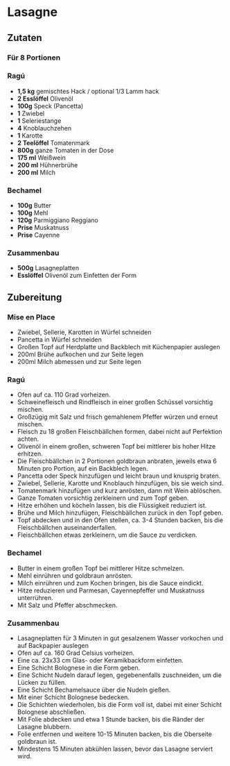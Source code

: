 # Lasagne


## Zutaten

### Für 8 Portionen

### Ragú

- **1,5 kg** gemischtes Hack / optional 1/3 Lamm hack
- **2 Esslöffel** Olivenöl
- **100g** Speck (Pancetta)
- **1** Zwiebel
- **1** Seleriestange
- **4** Knoblauchzehen
- **1** Karotte
- **2 Teelöffel** Tomatenmark
- **800g** ganze Tomaten in der Dose
- **175 ml** Weißwein
- **200 ml** Hühnerbrühe
- **200 ml** Milch

### Bechamel

- **100g** Butter
- **100g** Mehl
- **120g** Parmiggiano Reggiano
- **Prise** Muskatnuss
- **Prise** Cayenne

### Zusammenbau

- **500g** Lasagneplatten
- **Esslöffel** Olivenöl zum Einfetten der Form


## Zubereitung

### Mise en Place

- Zwiebel, Sellerie, Karotten in Würfel schneiden
- Pancetta in Würfel schneiden
- Großen Topf auf Herdplatte und Backblech mit Küchenpapier auslegen
- 200ml Brühe aufkochen und zur Seite legen
- 200ml Milch abmessen und zur Seite legen

### Ragú

- Ofen auf ca. 110 Grad vorheizen.
- Schweinefleisch und Rindfleisch in einer großen Schüssel vorsichtig mischen.
- Großzügig mit Salz und frisch gemahlenem Pfeffer würzen und erneut mischen.
- Fleisch zu 18 großen Fleischbällchen formen, dabei nicht auf Perfektion achten.
- Olivenöl in einem großen, schweren Topf bei mittlerer bis hoher Hitze erhitzen.
- Die Fleischbällchen in 2 Portionen goldbraun anbraten, jeweils etwa 6 Minuten pro Portion, auf ein Backblech legen.
- Pancetta oder Speck hinzufügen und leicht braun und knusprig braten.
- Zwiebel, Sellerie, Karotte und Knoblauch hinzufügen, bis sie weich sind.
- Tomatenmark hinzufügen und kurz anrösten, dann mit Wein ablöschen.
- Ganze Tomaten vorsichtig zerkleinern und zum Topf geben.
- Hitze erhöhen und köcheln lassen, bis die Flüssigkeit reduziert ist.
- Brühe und Milch hinzufügen, Fleischbällchen zurück in den Topf geben.
- Topf abdecken und in den Ofen stellen, ca. 3-4 Stunden backen, bis die Fleischbällchen auseinanderfallen.
- Fleischbällchen etwas zerkleinern, um die Sauce zu verdicken.

### Bechamel

- Butter in einem großen Topf bei mittlerer Hitze schmelzen.
- Mehl einrühren und goldbraun anrösten.
- Milch einrühren und zum Kochen bringen, bis die Sauce eindickt.
- Hitze reduzieren und Parmesan, Cayennepfeffer und Muskatnuss unterrühren.
- Mit Salz und Pfeffer abschmecken.

### Zusammenbau

- Lasagneplatten für 3 Minuten in gut gesalzenem Wasser vorkochen und auf Backpapier auslegen
- Ofen auf ca. 160 Grad Celsius vorheizen.
- Eine ca. 23x33 cm Glas- oder Keramikbackform einfetten.
- Eine Schicht Bolognese in die Form geben.
- Eine Schicht Nudeln darauf legen, gegebenenfalls zuschneiden, um die Lücken zu füllen.
- Eine Schicht Bechamelsauce über die Nudeln gießen.
- Mit einer Schicht Bolognese bedecken.
- Die Schichten wiederholen, bis die Form voll ist, dabei mit einer Schicht Bolognese abschließen.
- Mit Folie abdecken und etwa 1 Stunde backen, bis die Ränder der Lasagne blubbern.
- Folie entfernen und weitere 10-15 Minuten backen, bis die Oberseite goldbraun ist.
- Mindestens 15 Minuten abkühlen lassen, bevor das Lasagne serviert wird.